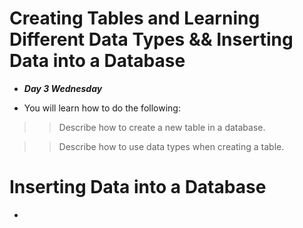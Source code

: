 # Creating Tables and Learning Different Data Types && Inserting Data into a Database
- ***Day 3 Wednesday***

- You will learn how to do the following:

>> Describe how to create a new table in a database.

>> Describe how to use data types when creating a table.


# Inserting Data into a Database
- 